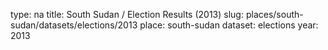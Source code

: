 type: na
title: South Sudan / Election Results (2013)
slug: places/south-sudan/datasets/elections/2013
place: south-sudan
dataset: elections
year: 2013
